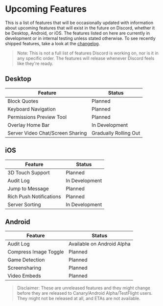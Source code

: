 <!-- TITLE: Upcoming Features -->
<!-- SUBTITLE: A quick summary of Upcoming Features -->

# Upcoming Features
This is a list of features that will be occasionally updated with information about upcoming features that will exist in the future on Discord, whether it be Desktop, Android, or iOS. The features listed on here are currently in development or in internal testing unless stated otherwise. To see recently shipped features, take a look at the [changelog](/changelog).

> Note: This is not a full list of features Discord is working on, nor is it in any specific order. The features will release whenever Discord feels like they're ready.

## Desktop

| Feature |	Status |
|---------|---------|
| Block Quotes | Planned |
| Keyboard Navigation | Planned |
| Permissions Preview Tool | Planned |
| Overlay Home Bar | In Development |
| Server Video Chat/Screen Sharing | Gradually Rolling Out |

## iOS
| Feature | Status	|
|---------|---------|
| 3D Touch Support | Planned |
| Audit Log | In Development |
| Jump to Message | Planned |
| Rich Push Notifications | Planned |
| Server Sorting | In Development |

## Android
| Feature | Status |
|---------|--------|
| Audit Log | Available on Android Alpha |
| Compress Image Toggle | Planned |
| Game Detection | Planned |
| Screensharing | Planned |
| Video Embeds | Planned |

> Disclaimer: These are unreleased features and they might change before they are released to Canary/Android Alpha/TestFlight users. They might not be released at all, and ETAs are not available.
